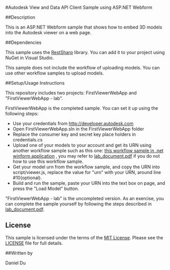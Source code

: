 #Autodesk View and Data API Client Sample using ASP.NET Webform 


##Description

This is an ASP.NET Webform sample that shows how to embed 3D models into the Autodesk viewer on a web page. 

##Dependencies

This sample uses the [RestSharp](http://restsharp.org/) library. You can add it to your project using NuGet in Visual Studio.

This sample does not include the workflow of uploading models. You can use other workflow samples to upload models. 

##Setup/Usage Instructions

This repository includes two projects: FirstViewerWebApp and "FirstViewerWebApp - lab".

FirstViewerWebApp is the completed sample. You can set it up using the following steps: 

* Use your credentials from http://developer.autodesk.com
* Open FirstViewerWebApp.sln in the FirstViewerWebApp folder
* Replace the consumer key and secret key place holders in credentials.cs
* Upload one of your models to your account and get its URN using another workflow sample such as this one: [this workflow sample in .net winform application](https://github.com/Developer-Autodesk/workflow-dotnet-winform-view.and.data.api/) , you may refer to [lab_document.pdf](lab_document.pdf) if you do not how to use this workflow sample. 
* Get your model urn from the workflow sample, and copy the URN into script/viewer.js, replace the value for "urn" with your URN, around line #10(optional).
* Build and run the sample, paste your URN into the text box on page, and press the "Load Model" button. 

"FirstViewerWebApp - lab" is the uncompleted version. As an exercise, you can complete the sample yourself by following the steps described in [lab_document.pdf](lab_document.pdf).


## License

This sample is licensed under the terms of the [MIT License](http://opensource.org/licenses/MIT). Please see the [LICENSE](LICENSE) file for full details.

##Written by 

Daniel Du





    
